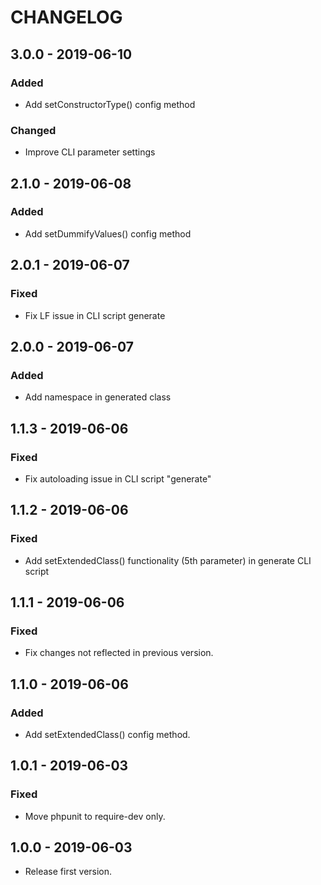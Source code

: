 # CHANGELOG

## 3.0.0 - 2019-06-10

### Added

- Add setConstructorType() config method

### Changed

- Improve CLI parameter settings

## 2.1.0 - 2019-06-08

### Added

- Add setDummifyValues() config method

## 2.0.1 - 2019-06-07

### Fixed

- Fix LF issue in CLI script generate

## 2.0.0 - 2019-06-07

### Added

- Add namespace in generated class

## 1.1.3 - 2019-06-06

### Fixed

- Fix autoloading issue in CLI script "generate"

## 1.1.2 - 2019-06-06

### Fixed

- Add setExtendedClass() functionality (5th parameter) in generate CLI script

## 1.1.1 - 2019-06-06

### Fixed

- Fix changes not reflected in previous version.

## 1.1.0 - 2019-06-06

### Added

- Add setExtendedClass() config method.

## 1.0.1 - 2019-06-03

### Fixed

- Move phpunit to require-dev only.

## 1.0.0 - 2019-06-03

- Release first version.